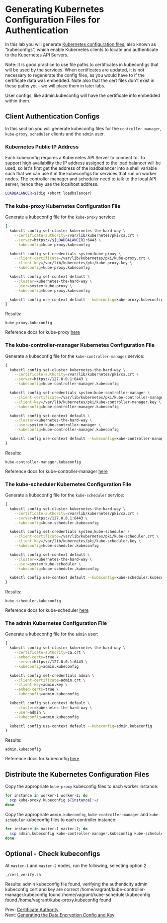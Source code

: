 # Generating Kubernetes Configuration Files for Authentication

In this lab you will generate [Kubernetes configuration files](https://kubernetes.io/docs/concepts/configuration/organize-cluster-access-kubeconfig/), also known as "kubeconfigs", which enable Kubernetes clients to locate and authenticate to the Kubernetes API Servers.

Note: It is good practice to use file paths to certificates in kubeconfigs that will be used by the services. When certificates are updated, it is not necessary to regenerate the config files, as you would have to if the certificate data was embedded. Note also that the cert files don't exist in these paths yet - we will place them in later labs.

User configs, like admin.kubeconfig will have the certificate info embedded within them.

## Client Authentication Configs

In this section you will generate kubeconfig files for the `controller manager`, `kube-proxy`, `scheduler` clients and the `admin` user.

### Kubernetes Public IP Address

Each kubeconfig requires a Kubernetes API Server to connect to. To support high availability the IP address assigned to the load balancer will be used, so let's first get the address of the loadbalancer into a shell variable such that we can use it in the kubeconfigs for services that run on worker nodes. The controller manager and scheduler need to talk to the local API server, hence they use the localhost address.

[//]: # (host:master-1)

```bash
LOADBALANCER=$(dig +short loadbalancer)
```

### The kube-proxy Kubernetes Configuration File

Generate a kubeconfig file for the `kube-proxy` service:

```bash
{
  kubectl config set-cluster kubernetes-the-hard-way \
    --certificate-authority=/var/lib/kubernetes/pki/ca.crt \
    --server=https://${LOADBALANCER}:6443 \
    --kubeconfig=kube-proxy.kubeconfig

  kubectl config set-credentials system:kube-proxy \
    --client-certificate=/var/lib/kubernetes/pki/kube-proxy.crt \
    --client-key=/var/lib/kubernetes/pki/kube-proxy.key \
    --kubeconfig=kube-proxy.kubeconfig

  kubectl config set-context default \
    --cluster=kubernetes-the-hard-way \
    --user=system:kube-proxy \
    --kubeconfig=kube-proxy.kubeconfig

  kubectl config use-context default --kubeconfig=kube-proxy.kubeconfig
}
```

Results:

```
kube-proxy.kubeconfig
```

Reference docs for kube-proxy [here](https://kubernetes.io/docs/reference/command-line-tools-reference/kube-proxy/)

### The kube-controller-manager Kubernetes Configuration File

Generate a kubeconfig file for the `kube-controller-manager` service:

```bash
{
  kubectl config set-cluster kubernetes-the-hard-way \
    --certificate-authority=/var/lib/kubernetes/pki/ca.crt \
    --server=https://127.0.0.1:6443 \
    --kubeconfig=kube-controller-manager.kubeconfig

  kubectl config set-credentials system:kube-controller-manager \
    --client-certificate=/var/lib/kubernetes/pki/kube-controller-manager.crt \
    --client-key=/var/lib/kubernetes/pki/kube-controller-manager.key \
    --kubeconfig=kube-controller-manager.kubeconfig

  kubectl config set-context default \
    --cluster=kubernetes-the-hard-way \
    --user=system:kube-controller-manager \
    --kubeconfig=kube-controller-manager.kubeconfig

  kubectl config use-context default --kubeconfig=kube-controller-manager.kubeconfig
}
```

Results:

```
kube-controller-manager.kubeconfig
```

Reference docs for kube-controller-manager [here](https://kubernetes.io/docs/reference/command-line-tools-reference/kube-controller-manager/)

### The kube-scheduler Kubernetes Configuration File

Generate a kubeconfig file for the `kube-scheduler` service:

```bash
{
  kubectl config set-cluster kubernetes-the-hard-way \
    --certificate-authority=/var/lib/kubernetes/pki/ca.crt \
    --server=https://127.0.0.1:6443 \
    --kubeconfig=kube-scheduler.kubeconfig

  kubectl config set-credentials system:kube-scheduler \
    --client-certificate=/var/lib/kubernetes/pki/kube-scheduler.crt \
    --client-key=/var/lib/kubernetes/pki/kube-scheduler.key \
    --kubeconfig=kube-scheduler.kubeconfig

  kubectl config set-context default \
    --cluster=kubernetes-the-hard-way \
    --user=system:kube-scheduler \
    --kubeconfig=kube-scheduler.kubeconfig

  kubectl config use-context default --kubeconfig=kube-scheduler.kubeconfig
}
```

Results:

```
kube-scheduler.kubeconfig
```

Reference docs for kube-scheduler [here](https://kubernetes.io/docs/reference/command-line-tools-reference/kube-scheduler/)

### The admin Kubernetes Configuration File

Generate a kubeconfig file for the `admin` user:

```bash
{
  kubectl config set-cluster kubernetes-the-hard-way \
    --certificate-authority=ca.crt \
    --embed-certs=true \
    --server=https://127.0.0.1:6443 \
    --kubeconfig=admin.kubeconfig

  kubectl config set-credentials admin \
    --client-certificate=admin.crt \
    --client-key=admin.key \
    --embed-certs=true \
    --kubeconfig=admin.kubeconfig

  kubectl config set-context default \
    --cluster=kubernetes-the-hard-way \
    --user=admin \
    --kubeconfig=admin.kubeconfig

  kubectl config use-context default --kubeconfig=admin.kubeconfig
}
```

Results:

```
admin.kubeconfig
```

Reference docs for kubeconfig [here](https://kubernetes.io/docs/tasks/access-application-cluster/configure-access-multiple-clusters/)

##

## Distribute the Kubernetes Configuration Files

Copy the appropriate `kube-proxy` kubeconfig files to each worker instance:

```bash
for instance in worker-1 worker-2; do
  scp kube-proxy.kubeconfig ${instance}:~/
done
```

Copy the appropriate `admin.kubeconfig`, `kube-controller-manager` and `kube-scheduler` kubeconfig files to each controller instance:

```bash
for instance in master-1 master-2; do
  scp admin.kubeconfig kube-controller-manager.kubeconfig kube-scheduler.kubeconfig ${instance}:~/
done
```

## Optional - Check kubeconfigs

At `master-1` and `master-2` nodes, run the following, selecting option 2

[//]: # (command./cert_verify.sh 2)
[//]: # (command:ssh master-2 './cert_verify.sh 2')

```
./cert_verify.sh
```
Results:
admin kubeconfig file found, verifying the authenticity
admin kubeconfig cert and key are correct
/home/vagrant/kube-controller-manager.kubeconfig found
/home/vagrant/kube-scheduler.kubeconfig found
/home/vagrant/kube-proxy.kubeconfig found



Prev: [Certificate Authority](04-certificate-authority.md)<br>
Next: [Generating the Data Encryption Config and Key](06-data-encryption-keys.md)

